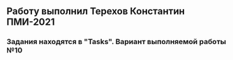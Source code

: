 ## Работу выполнил Терехов Константин ПМИ-2021
### Задания находятся в "Tasks". Вариант выполняемой работы №10 




